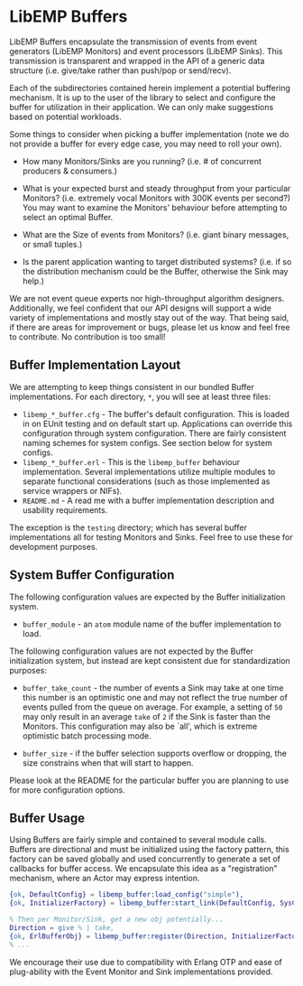 # LibEMP Buffers

LibEMP Buffers encapsulate the transmission of events from event generators 
(LibEMP Monitors) and event processors (LibEMP Sinks). This transmission is 
transparent and wrapped in the API of a generic data structure (i.e. give/take
rather than push/pop or send/recv).

Each of the subdirectories contained herein implement a potential buffering 
mechanism. It is up to the user of the library to select and configure the 
buffer for utilization in their application. We can only make suggestions based
on potential workloads.

Some things to consider when picking a buffer implementation (note we do not 
provide a buffer for every edge case, you may need to roll your own).

* How many Monitors/Sinks are you running? (i.e. # of concurrent producers & 
  consumers.)

* What is your expected burst and steady throughput from your particular 
  Monitors? (i.e. extremely vocal Monitors with 300K events per second?) You 
  may want to examine the Monitors' behaviour before attempting to select an 
  optimal Buffer.

* What are the Size of events from Monitors? (i.e. giant binary messages, or
  small tuples.)

* Is the parent application wanting to target distributed systems? (i.e. if so
  the distribution mechanism could be the Buffer, otherwise the Sink may help.)

We are not event queue experts nor high-throughput algorithm designers. 
Additionally, we feel confident that our API designs will support a wide 
variety of implementations and mostly stay out of the way. That being said,
if there are areas for improvement or bugs, please let us know and feel free 
to contribute. No contribution is too small!

## Buffer Implementation Layout

We are attempting to keep things consistent in our bundled Buffer 
implementations. For each directory, `*`, you will see at least three files:

* `libemp_*_buffer.cfg` - The buffer's default configuration. This is loaded 
    in on EUnit testing and on default start up. Applications can override this 
    configuration through system configuration. There are fairly consistent
    naming schemes for system configs. See section below for system configs.
* `libemp_*_buffer.erl` - This is the `libemp_buffer` behaviour implementation.
    Several implementations utilize multiple modules to separate functional 
    considerations (such as those implemented as service wrappers or NIFs). 
* `README.md` - A read me with a buffer implementation description and 
    usability requirements.
 
The exception is the `testing` directory; which has several buffer 
implementations all for testing Monitors and Sinks. Feel free to use these for
development purposes.

## System Buffer Configuration

The following configuration values are expected by the Buffer initialization 
system.

* `buffer_module` - an `atom` module name of the buffer implementation to load.

The following configuration values are not expected by the Buffer initialization
system, but instead are kept consistent due for standardization purposes:

* `buffer_take_count` - the number of events a Sink may take at one time
    this number is an optimistic one and may not reflect the true number of 
    events pulled from the queue on average. For example, a setting of `50` 
    may only result in an average `take` of `2` if the Sink is faster than the
    Monitors. This configuration may also be `all', which is extreme optimistic
    batch processing mode.

* `buffer_size` - if the buffer selection supports overflow or dropping, the 
    size constrains when that will start to happen.

Please look at the README for the particular buffer you are planning to use for
more configuration options.

## Buffer Usage

Using Buffers are fairly simple and contained to several module calls. Buffers 
are directional and must be initialized using the factory pattern, this factory
can be saved globally and used concurrently to generate a set of callbacks for
buffer access. We encapsulate this idea as a "registration" mechanism, where an
Actor may express intention.

```erlang
{ok, DefaultConfig} = libemp_buffer:load_config("simple"),
{ok, InitializerFactory} = libemp_buffer:start_link(DefaultConfig, SysConfig),

% Then per Monitor/Sink, get a new obj potentially...
Direction = give % | take,
{ok, ErlBufferObj} = libemp_buffer:register(Direction, InitializerFactory),
% ...
```

We encourage their use due to compatibility with Erlang OTP and ease of 
plug-ability with the Event Monitor and Sink implementations provided.

